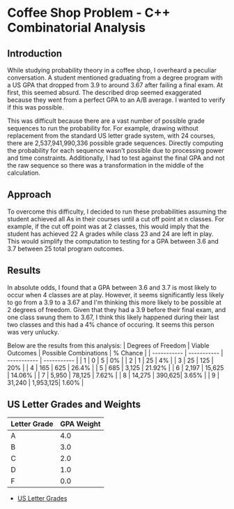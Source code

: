 # Coffee Shop Problem - C++ Combinatorial Analysis

## Introduction

While studying probability theory in a coffee shop, I overheard a peculiar conversation. A student mentioned graduating from a degree program with a US GPA that dropped from 3.9 to around 3.67 after failing a final exam. At first, this seemed absurd. The described drop seemed exaggerated because they went from a perfect GPA to an A/B average. I wanted to verify if this was possible.

This was difficult because there are a vast number of possible grade sequences to run the probability for. For example, drawing without replacement from the standard US letter grade system, with 24 courses, there are 2,537,941,990,336 possible grade sequences. Directly computing the probability for each sequence wasn't possible due to processing power and time constraints. Additionally, I had to test against the final GPA and not the raw sequence so there was a transformation in the middle of the calculation.

## Approach

To overcome this difficulty, I decided to run these probabilities assuming the student achieved all As in their courses until a cut off point at n classes. For example, if the cut off point was at 2 classes, this would imply that the student has achieved 22 A grades while class 23 and 24 are left in play. This would simplify the computation to testing for a GPA between 3.6 and 3.7 between 25 total program outcomes.

## Results
In absolute odds, I found that a GPA between 3.6 and 3.7 is most likely to occur when 4 classes are at play. However, it seems significantly less likely to go from a 3.9 to a 3.67 and I'm thinking this more likely to be possible at 2 degrees of freedom. Given that they had a 3.9 before their final exam, and one class swung them to 3.67, I think this likely happened during their last two classes and this had a 4% chance of occuring. It seems this person was very unlucky.

Below are the results from this analysis:
| Degrees of Freedom | Viable Outcomes | Possible Combinations | % Chance |
| ----------- | ----------- | ----------- | ----------- |
| 1 | 0 | 5 | 0% |
| 2 | 1 | 25 | 4% |
| 3 | 25 | 125 | 20% |
| 4 | 165 | 625 | 26.4% |
| 5 | 685 | 3,125 | 21.92% |
| 6 | 2,197 | 15,625 | 14.06% |
| 7 | 5,950 | 78,125 | 7.62% |
| 8 | 14,275 | 390,625| 3.65% |
| 9 | 31,240 | 1,953,125| 1.60% |

## US Letter Grades and Weights
| Letter Grade | GPA Weight |
| ----------- | ----------- |
| A | 4.0 |
| B | 3.0 |
| C | 2.0 |
| D | 1.0 |
| F | 0.0 |

- [US Letter Grades](https://en.wikipedia.org/wiki/Academic_grading_in_the_United_States)
